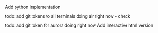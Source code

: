 Add python implementation


todo: add git tokens to all terminals
doing air right now - check


todo: add git token for aurora
doing right now
Add interactive html version
